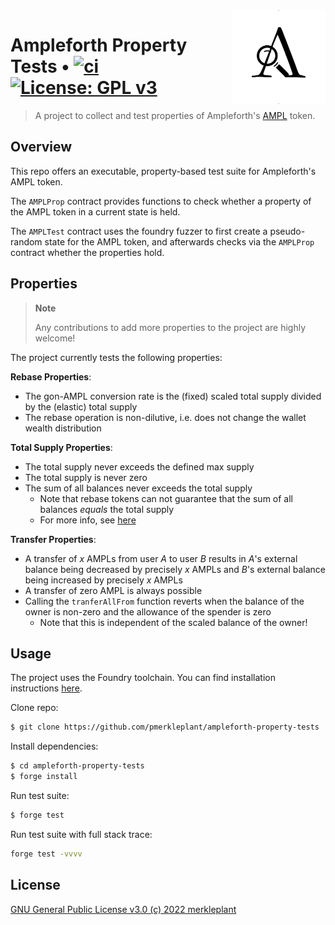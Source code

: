 <img align="right" width="150" height="150" top="100" src="./assets/logo.png">

# Ampleforth Property Tests • [![ci](https://github.com/pmerkleplant/ampleforth-property-tests/actions/workflows/unit-tests.yml/badge.svg)](https://github.com/pmerkleplant/ampleforth-property-tests/actions/workflows/unit-tests.yml) [![License: GPL v3](https://img.shields.io/badge/License-GPLv3-blue.svg)](https://www.gnu.org/licenses/gpl-3.0)

> A project to collect and test properties of Ampleforth's [AMPL](https://docs.ampleforth.org/learn/about-the-ampleforth-protocol) token.


## Overview

This repo offers an executable, property-based test suite for Ampleforth's AMPL token.

The `AMPLProp` contract provides functions to check whether a property of the AMPL token in a current state is held.

The `AMPLTest` contract uses the foundry fuzzer to first create a pseudo-random state for the AMPL token, and
afterwards checks via the `AMPLProp` contract whether the properties hold.


## Properties

> **Note**
>
> Any contributions to add more properties to the project are highly welcome!

The project currently tests the following properties:

**Rebase Properties**:

- The gon-AMPL conversion rate is the (fixed) scaled total supply divided by the (elastic) total supply
- The rebase operation is non-dilutive, i.e. does not change the wallet wealth distribution

**Total Supply Properties**:

- The total supply never exceeds the defined max supply
- The total supply is never zero
- The sum of all balances never exceeds the total supply
    - Note that rebase tokens can not guarantee that the sum of all balances _equals_ the total supply
    - For more info, see [here](https://github.com/ampleforth/ampleforth-contracts/blob/ab5abe27fc5b107d9acacd9199809760f35a2ac7/contracts/UFragments.sol#L35-L37)

**Transfer Properties**:

- A transfer of _x_ AMPLs from user _A_ to user _B_ results in _A_'s external balance being decreased by precisely _x_
  AMPLs and _B_'s external balance being increased by precisely _x_ AMPLs
- A transfer of zero AMPL is always possible
- Calling the `tranferAllFrom` function reverts when the balance of the owner is non-zero and the allowance of the spender
  is zero
    - Note that this is independent of the scaled balance of the owner!


## Usage

The project uses the Foundry toolchain. You can find installation instructions [here](https://getfoundry.sh/).

Clone repo:
```bash
$ git clone https://github.com/pmerkleplant/ampleforth-property-tests
```

Install dependencies:
```bash
$ cd ampleforth-property-tests
$ forge install
```

Run test suite:
```bash
$ forge test
```

Run test suite with full stack trace:
```bash
forge test -vvvv
```

## License

[GNU General Public License v3.0 (c) 2022 merkleplant](./LICENSE)
